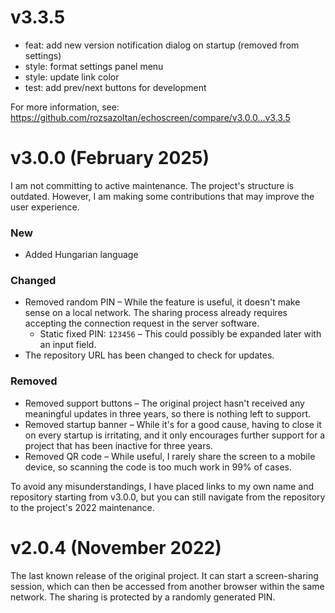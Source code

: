 # v3.3.5

* feat: add new version notification dialog on startup (removed from settings)
* style: format settings panel menu
* style: update link color
* test: add prev/next buttons for development

For more information, see: https://github.com/rozsazoltan/echoscreen/compare/v3.0.0...v3.3.5


# v3.0.0 (February 2025)

I am not committing to active maintenance. The project's structure is outdated. However, I am making some contributions that may improve the user experience.

### New
* Added Hungarian language

### Changed
* Removed random PIN – While the feature is useful, it doesn't make sense on a local network. The sharing process already requires accepting the connection request in the server software.
    * Static fixed PIN: `123456` – This could possibly be expanded later with an input field.
* The repository URL has been changed to check for updates.

### Removed
* Removed support buttons – The original project hasn't received any meaningful updates in three years, so there is nothing left to support.
* Removed startup banner – While it's for a good cause, having to close it on every startup is irritating, and it only encourages further support for a project that has been inactive for three years.
* Removed QR code – While useful, I rarely share the screen to a mobile device, so scanning the code is too much work in 99% of cases.

To avoid any misunderstandings, I have placed links to my own name and repository starting from v3.0.0, but you can still navigate from the repository to the project's 2022 maintenance.


# v2.0.4 (November 2022)

The last known release of the original project. It can start a screen-sharing session, which can then be accessed from another browser within the same network. The sharing is protected by a randomly generated PIN.
